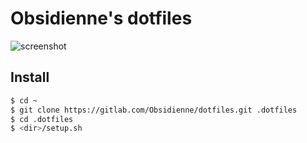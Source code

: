 # Obsidienne's dotfiles

![screenshot](https://i.imgur.com/L5Y0tu6.png)

## Install

```sh
$ cd ~
$ git clone https://gitlab.com/Obsidienne/dotfiles.git .dotfiles
$ cd .dotfiles
$ <dir>/setup.sh
```
